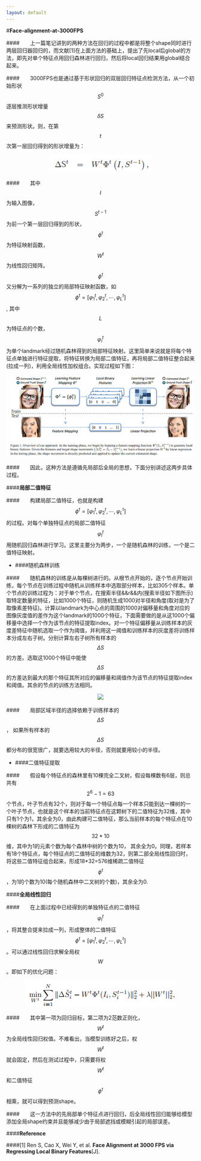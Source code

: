 ```yaml
---
layout: default
---
```

#**Face-alignment-at-3000FPS**

####&emsp;&emsp;上一篇笔记讲到的两种方法在回归的过程中都是将整个shape同时进行两层回归器回归的，而文献[1]在上面方法的基础上，提出了先local后global的方法，即先对单个特征点用回归森林进行回归，然后将local回归结果用global结合起来。

####&emsp;&emsp;3000FPS也是通过基于形状回归的双层回归特征点检测方法，从一个初始形状$$S^{0}$$逐层推测形状增量$$\delta S$$来预测形状。则，在第$$t$$次第一层回归得到的形状增量为：

 <div style="text-align: center">
 <img src="../Images/mark6.jpg">
 </div>
 
####&emsp;&emsp;其中$$I$$为输入图像，$$S^{t-1}$$为前一个第一层回归得到的形状，$$\phi ^{t}$$为特征映射函数，$$W^{t}$$为线性回归矩阵。$$\phi ^{t}$$又分解为一系列的独立的局部特征映射函数，如$$\phi ^{t}=[\varphi^{t}_{1}, \varphi^{t}_{2}, \cdots ,\varphi^{t}_{L}]$$, 其中$$L$$为特征点的个数，$$\varphi^{t}_{i}$$为单个landmark经过随机森林得到的局部特征映射。这里简单来说就是将每个特征点单独进行特征提取，将特征转换为局部二值特征，再将局部二值特征整合起来(拉成一列)，利用全局线性加权组合。实现过程如下图：

<div style="text-align: center">
 <img src="../Images/mark7.jpg">
 </div>

####&emsp;&emsp;因此，这种方法是遵循先局部后全局的思想，下面分别讲述这两步具体过程。

####**局部二值特征**

####&emsp;&emsp;构建局部二值特征，也就是构建$$\phi ^{t}=[\varphi^{t}_{1}, \varphi^{t}_{2}, \cdots ,\varphi^{t}_{L}]$$的过程。对每个单独特征点的局部二值特征$$\varphi^{t}_{l}$$用随机回归森林进行学习。这里主要分为两步，一个是随机森林的训练，一个是二值特征映射。
- ####随机森林训练

####&emsp;&emsp;随机森林的训练是从每棵树进行的。从根节点开始的，逐个节点开始训练，每个节点在训练过程中随机从训练样本中选取部分样本，比如305个样本。单个节点的训练过程为：对于单个节点，在搜索半径&&r&&内(搜索半径如下图所示)取特定数量的特征，比如1000个特征，则随机生成1000对半径和角度(取对是为了取像素差特征)。计算以landmark为中心点的周围的1000对偏移量和角度对应的图像灰度值的差作为这个landmark的1000个特征，下面需要做的是从这1000个偏移量中选择一个作为该节点的特征提取index。对一个特征偏移量从训练样本的灰度差特征中随机选取一个作为阈值，并利用这一阈值和训练样本的灰度差将训练样本分成左右子树。分别计算左右子树所有样本的$$\Delta S$$的方差。选取这1000个特征中能使$$\Delta S$$的方差达到最大的那个特征其所对应的偏移量和阈值作为该节点的特征提取index和阈值。其余的节点的训练方法相同。

<div style="text-align: center">
 <img src="../Images/mark9.png">
 </div>

####&emsp;&emsp;局部区域半径的选择依赖于训练样本的$$\Delta S$$， 如果所有样本的$$\Delta S$$都分布的很宽很广，就要选用较大的半径，否则就要用较小的半径。

- ####二值特征提取

####&emsp;&emsp;假设每个特征点的森林里有10棵完全二叉树，假设每棵数有6层，则总共有$$2^{6}-1=63$$个节点，叶子节点有32个，则对于每一个特征点每一个样本只能到达一棵树的一个叶子节点，也就是这个样本的当前特征点在这颗树下的二值特征为32维，其中只有1个为1，其余全为0，由此构建可二值特征，那么当前样本的每个特征点在10棵树的森林下形成的二值特征为$$32*10$$维，其中为1的元素个数为每个森林中树的个数为10， 其余全为0。同理，若样本有18个特征点，每个特征点的二值特征的维数为32，则第二部全局线性回归时，将这些二值特征组合起来，形成18*32=576维稀疏二值特征$$\phi ^{t}$$，为1的个数为10(每个随机森林中二叉树的个数)，其余全为0.

####**全局线性回归**

####&emsp;&emsp;在上面过程中已经得到的单独特征点的二值特征$$\varphi^{t}_{l}$$，将其整合提来拉成一列，形成整体的二值特征$$\phi ^{t}=[\varphi^{t}_{1}, \varphi^{t}_{2}, \cdots ,\varphi^{t}_{L}]$$。可以通过线性回归求解全局权$$W$$。即如下的优化问题：

<div style="text-align: center">
<img src="../Images/mark8.jpg">
</div>

####&emsp;&emsp;其中第一项为回归目标，第二项为2范数正则化，$$W^{t}$$为全局线性回归权值。不难看出，当模型训练好之后，权$$W^{t}$$就会固定，然后在测试过程中，只需要将权$$W^{t}$$和二值特征$$\phi ^{t}$$相乘，就可以得到预测shape。

####&emsp;&emsp;这一方法中的先局部单个特征点进行回归，后全局线性回归能够给模型添加全局shape约束并且能够减少由于局部遮挡或模糊引起的局部误差。

####**Reference**

####[1] Ren S, Cao X, Wei Y, et al. **Face Alignment at 3000 FPS via Regressing Local Binary Features**[J].